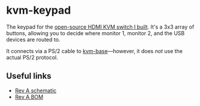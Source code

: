 # kvm-keypad
The keypad for the [open-source HDMI KVM switch I built](https://github.com/thatoddmailbox/kvm#kvm). It's a 3x3 array of buttons, allowing you to decide where monitor 1, monitor 2, and the USB devices are routed to.

It connects via a PS/2 cable to [kvm-base](https://github.com/thatoddmailbox/kvm-base)&mdash;however, it does _not_ use the actual PS/2 protocol.

## Useful links
* [Rev A schematic](./mfg/revA/kvm-keypad.pdf)
* [Rev A BOM](./mfg/revA/kvm-keypad.csv)